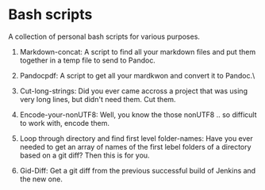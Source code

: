 # Bash scripts

A collection of personal bash scripts for various purposes.

1.  Markdown-concat:
    A script to find all your markdown files and put them together in a temp file to send to Pandoc.

2.  Pandocpdf:
    A script to get all your mardkwon and convert it to Pandoc.\

3.  Cut-long-strings:
    Did you ever came accross a project that was using very long lines, but didn't need them. Cut them.

4.  Encode-your-nonUTF8:
    Well, you know the those nonUTF8 .. so difficult to work with, encode them.

5.  Loop through directory and find first level folder-names:
    Have you ever needed to get an array of names of the first lebel folders of a directory based on a git diff?
    Then this is for you.

6. Gid-Diff: Get a git diff from the previous successful build of         Jenkins and the new one.